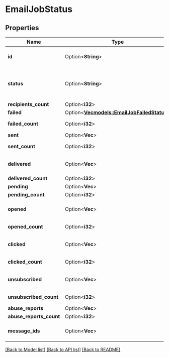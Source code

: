 # EmailJobStatus

## Properties

Name | Type | Description | Notes
------------ | ------------- | ------------- | -------------
**id** | Option<**String**> | ID number of your attachment | [optional]
**status** | Option<**String**> | Name of status: submitted, complete, in_progress | [optional]
**recipients_count** | Option<**i32**> |  | [optional]
**failed** | Option<[**Vec<models::EmailJobFailedStatus>**](EmailJobFailedStatus.md)> |  | [optional]
**failed_count** | Option<**i32**> | Total emails failed. | [optional]
**sent** | Option<**Vec<String>**> |  | [optional]
**sent_count** | Option<**i32**> | Total emails sent. | [optional]
**delivered** | Option<**Vec<String>**> | Number of delivered messages | [optional]
**delivered_count** | Option<**i32**> |  | [optional]
**pending** | Option<**Vec<String>**> |  | [optional]
**pending_count** | Option<**i32**> |  | [optional]
**opened** | Option<**Vec<String>**> | Number of opened messages | [optional]
**opened_count** | Option<**i32**> | Total emails opened. | [optional]
**clicked** | Option<**Vec<String>**> | Number of clicked messages | [optional]
**clicked_count** | Option<**i32**> | Total emails clicked | [optional]
**unsubscribed** | Option<**Vec<String>**> | Number of unsubscribed messages | [optional]
**unsubscribed_count** | Option<**i32**> | Total emails unsubscribed | [optional]
**abuse_reports** | Option<**Vec<String>**> |  | [optional]
**abuse_reports_count** | Option<**i32**> |  | [optional]
**message_ids** | Option<**Vec<String>**> | List of all MessageIDs for this job. | [optional]

[[Back to Model list]](../README.md#documentation-for-models) [[Back to API list]](../README.md#documentation-for-api-endpoints) [[Back to README]](../README.md)


